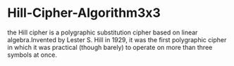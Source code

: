# Hill-Cipher-Algorithm3x3
the Hill cipher is a polygraphic substitution cipher based on linear algebra.Invented by Lester S. Hill in 1929, it was the first polygraphic cipher in which it was practical (though barely) to operate on more than three symbols at once. 
